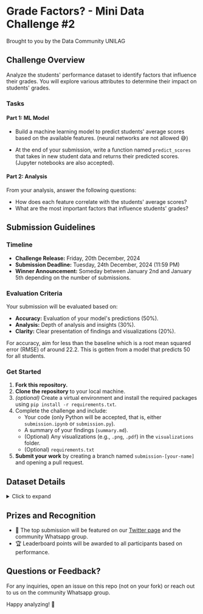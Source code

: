 # Grade Factors? - Mini Data Challenge #2

Brought to you by the Data Community UNILAG

## Challenge Overview

Analyze the students' performance dataset to identify factors that influence their grades. You will explore various attributes to determine their impact on students' grades.

### Tasks

#### Part 1: ML Model

- Build a machine learning model to predict students' average scores based on the available features. (neural networks are not allowed 😅)

- At the end of your submission, write a function named `predict_scores` that takes in new student data and returns their predicted scores. (Jupyter notebooks are also accepted).

#### Part 2: Analysis

From your analysis, answer the following questions:

- How does each feature correlate with the students' average scores?
- What are the most important factors that influence students' grades?

## Submission Guidelines

### Timeline

- **Challenge Release:** Friday, 20th December, 2024
- **Submission Deadline:** Tuesday, 24th December, 2024 (11:59 PM)
- **Winner Announcement:** Someday between January 2nd and January 5th depending on the number of submissions.

### Evaluation Criteria

Your submission will be evaluated based on:

- **Accuracy:** Evaluation of your model's predictions (50%).
- **Analysis:** Depth of analysis and insights (30%).
- **Clarity:** Clear presentation of findings and visualizations (20%).

For accuracy, aim for less than the baseline which is a root mean squared error (RMSE) of around 22.2. This is gotten from a model that predicts 50 for all students.

### Get Started

1. **Fork this repository.**
2. **Clone the repository** to your local machine.
3. _(optional)_ Create a virtual environment and install the required packages using `pip install -r requirements.txt`.
4. Complete the challenge and include:
   - Your code (only Python will be accepted, that is, either `submission.ipynb` or `submission.py`).
   - A summary of your findings (`summary.md`).
   - (Optional) Any visualizations (e.g., `.png`, `.pdf`) in the `visualizations` folder.
   - (Optional) `requirements.txt`
5. **Submit your work** by creating a branch named `submission-[your-name]` and opening a pull request.

## Dataset Details

<details>
<summary>Click to expand</summary>

Find all relevant datasets in the `/data` folder

- **Name:** Students Performance in Exams
- **Source:** [Kaggle](https://www.kaggle.com/spscientist/students-performance-in-exams)
- **Columns:**
  - `gender`: Male or female
  - `race/ethnicity`: grouped into A, B, C, D, E
  - `parental level of education`: High school, some college, associate's degree, bachelor's degree, master's degree
  - `lunch`: Indicates whether the student's lunch is standard or free/reduced in terms of cost
  - `test preparation course`: Indicates whether the student completed a test preparation course (None or completed)
  - `average_score`: The average of the student's math, reading, and writing scores.

These are the individual scores from the original dataset which were combined to create the `average_score` column:

- `math score`: The student's math score (0-100)
- `reading score`: The student's reading score (0-100)
- `writing score`: The student's writing score (0-100)
</details>

## Prizes and Recognition

- 🌟 The top submission will be featured on our [Twitter page](https://twitter.com/DataComUnilag) and the community Whatsapp group.
- 🏆 Leaderboard points will be awarded to all participants based on performance.

## Questions or Feedback?

For any inquiries, open an issue on this repo (not on your fork) or reach out to us on the community Whatsapp group.

Happy analyzing! 🚀
